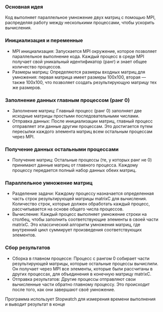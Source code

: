 ### Основная идея

Код выполняет параллельное умножение двух матриц с помощью MPI, распределяя работу между несколькими процессами, чтобы ускорить вычисления.
### Инициализация и переменные

- MPI инициализация: Запускается MPI окружение, которое позволяет параллельное выполнение кода. Каждый процесс в среде MPI получает свой уникальный идентификатор (ранг) и знает общее количество процессов.
- Размеры матриц: Определяются размеры входных матриц для умножения: первая матрица имеет размеры 100x100, вторая — также 100x100, что позволяет создать результирующую матрицу тех же размеров.

### Заполнение данных главным процессом (ранг 0)

- Заполнение матриц: Главный процесс (ранг 0) заполняет две исходные матрицы простыми последовательными числами. 
- Отправка данных: После инициализации матриц, главный процесс отправляет эти данные другим процессам. Это достигается путем пересылки каждого элемента матриц всем остальным процессам через MPI.

### Получение данных остальными процессами

- Получение матриц: Остальные процессы (те, у которых ранг не 0) принимают данные матриц от главного процесса. Каждому процессу передается полный набор данных обеих матриц.

### Параллельное умножение матриц

- Разделение задачи: Каждому процессу назначается определенная часть строк результирующей матрицы matrixC для вычисления. Количество строк, которые должен обработать каждый процесс, рассчитывается на основе общего числа процессов.
- Вычисление: Каждый процесс выполняет умножение строки на столбец, чтобы заполнить соответствующие элементы в своей части matrixC. Это классический алгоритм умножения матриц, где внутренний цикл суммирует произведения соответствующих элементов.

### Сбор результатов

- Сборка в главном процессе: Процесс с рангом 0 собирает части результирующей матрицы, которые остальные процессы вычислили. Он получает через MPI все элементы, которые были рассчитаны в других процессах, для объединения в конечную матрицу matrixC.
- Отправка результатов: Другие процессы отправляют свои вычисленные части обратно главному процессу. Это происходит после того, как они завершают своё умножение.

Программа использует Stopwatch для измерения времени выполнения и выводит результат в конце

